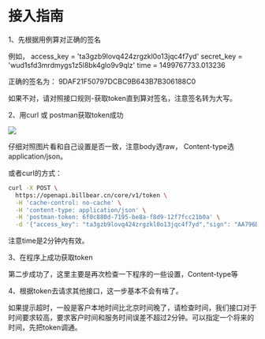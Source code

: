 # 接入指南

1、先根据用例算对正确的签名

例如，
access_key = 'ta3gzb9lovq424zrgzkl0o13jqc4f7yd'
secret_key = 'wud1sfd3mrdmygs1z5l8bk4glo9v9qlz'
time = 1499767733.013236

正确的签名为：
9DAF21F50797DCBC9B643B7B306188C0

如果不对，请对照接口规则-获取token直到算对签名，注意签名转为大写。

2、用curl 或 postman获取token成功

![](http://doc.shuabeiapp.com/Public/Uploads/2017-07-11/5964a694e9563.png)

仔细对照图片看和自己设置是否一致，注意body选raw， Content-type选application/json。

或者curl的方式：
```bash
curl -X POST \
  https://openapi.billbear.cn/core/v1/token \
  -H 'cache-control: no-cache' \
  -H 'content-type: application/json' \
  -H 'postman-token: 6f0c880d-7195-be8a-f8d9-12f7fcc21b0a' \
  -d '{"access_key": "ta3gzb9lovq424zrgzkl0o13jqc4f7yd","sign": "AA796D88E1F77575F8DBFD08450E5FAE","time": 1499767090.093686}'
 ```
注意time是2分钟内有效。

3、在程序上成功获取token

第二步成功了，这里主要是再次检查一下程序的一些设置，Content-type等

4、根据token去请求其他接口，这一步基本不会有啥了。

如果提示超时，一般是客户本地时间比北京时间晚了，请检查时间，我们接口对于时间要求较高，要求客户时间和服务时间误差不超过2分钟。可以指定一个将来的时间，先把token调通。

  